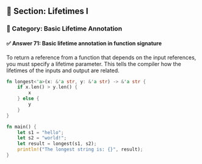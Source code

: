 ## 📘 Section: Lifetimes I  
### 🔹 Category: Basic Lifetime Annotation  
#### ✅ Answer 71: Basic lifetime annotation in function signature

To return a reference from a function that depends on the input references, you must specify a lifetime parameter. This tells the compiler how the lifetimes of the inputs and output are related.

```rust
fn longest<'a>(x: &'a str, y: &'a str) -> &'a str {
    if x.len() > y.len() {
        x
    } else {
        y
    }
}

fn main() {
    let s1 = "hello";
    let s2 = "world!";
    let result = longest(s1, s2);
    println!("The longest string is: {}", result);
}
```
